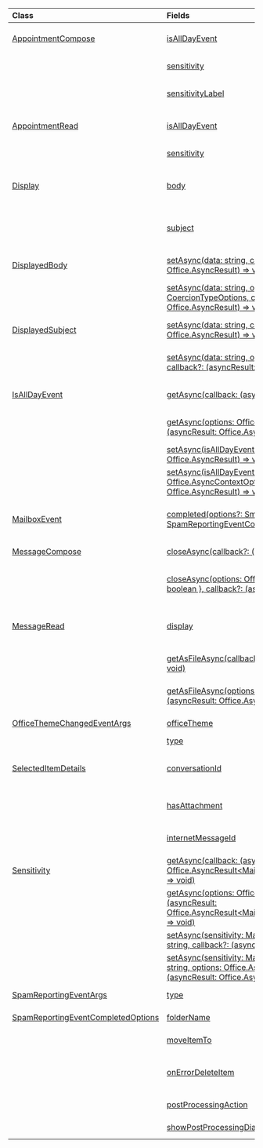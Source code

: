 | Class | Fields | Description |
|:---|:---|:---|
|[AppointmentCompose](/javascript/api/outlook/office.appointmentcompose)|[isAllDayEvent](/javascript/api/outlook/office.appointmentcompose#outlook-office-appointmentcompose-isalldayevent-member)|Gets or sets the Office.IsAllDayEvent property of an appointment.|
||[sensitivity](/javascript/api/outlook/office.appointmentcompose#outlook-office-appointmentcompose-sensitivity-member)|Gets or sets the {@link Office.Sensitivity | sensitivity level} of an appointment.|
||[sensitivityLabel](/javascript/api/outlook/office.appointmentcompose#outlook-office-appointmentcompose-sensitivitylabel-member)|Gets the object to get or set the {@link Office.SensitivityLabel | sensitivity label} of an appointment.|
|[AppointmentRead](/javascript/api/outlook/office.appointmentread)|[isAllDayEvent](/javascript/api/outlook/office.appointmentread#outlook-office-appointmentread-isalldayevent-member)|Returns a boolean value indicating whether the event is all day.|
||[sensitivity](/javascript/api/outlook/office.appointmentread#outlook-office-appointmentread-sensitivity-member)|Provides the sensitivity value of the appointment.|
|[Display](/javascript/api/outlook/office.display)|[body](/javascript/api/outlook/office.display#outlook-office-display-body-member)|Gets an object to temporarily set the content displayed in the body of a message in read mode.|
||[subject](/javascript/api/outlook/office.display#outlook-office-display-subject-member)|Gets an object to temporarily set the content displayed in the subject of a message in read mode.|
|[DisplayedBody](/javascript/api/outlook/office.displayedbody)|[setAsync(data: string, callback?: (asyncResult: Office.AsyncResult<void>) => void)](/javascript/api/outlook/office.displayedbody#outlook-office-displayedbody-setasync-member(1))|Temporarily sets the content displayed in the body of a message in read mode.|
||[setAsync(data: string, options: Office.AsyncContextOptions & CoercionTypeOptions, callback?: (asyncResult: Office.AsyncResult<void>) => void)](/javascript/api/outlook/office.displayedbody#outlook-office-displayedbody-setasync-member(1))|Temporarily sets the content displayed in the body of a message in read mode.|
|[DisplayedSubject](/javascript/api/outlook/office.displayedsubject)|[setAsync(data: string, callback?: (asyncResult: Office.AsyncResult<void>) => void)](/javascript/api/outlook/office.displayedsubject#outlook-office-displayedsubject-setasync-member(1))|Temporarily sets the content displayed in the subject of a message in read mode.|
||[setAsync(data: string, options: Office.AsyncContextOptions, callback?: (asyncResult: Office.AsyncResult<void>) => void)](/javascript/api/outlook/office.displayedsubject#outlook-office-displayedsubject-setasync-member(1))|Temporarily sets the content displayed in the subject of a message in read mode.|
|[IsAllDayEvent](/javascript/api/outlook/office.isalldayevent)|[getAsync(callback: (asyncResult: Office.AsyncResult<boolean>) => void)](/javascript/api/outlook/office.isalldayevent#outlook-office-isalldayevent-getasync-member(1))|Gets the boolean value indicating whether the event is all day or not.|
||[getAsync(options: Office.AsyncContextOptions, callback: (asyncResult: Office.AsyncResult<boolean>) => void)](/javascript/api/outlook/office.isalldayevent#outlook-office-isalldayevent-getasync-member(1))|Gets the boolean value indicating whether the event is all day or not.|
||[setAsync(isAllDayEvent: boolean, callback?: (asyncResult: Office.AsyncResult<void>) => void)](/javascript/api/outlook/office.isalldayevent#outlook-office-isalldayevent-setasync-member(1))|Sets the all-day event status of an appointment.|
||[setAsync(isAllDayEvent: boolean, options: Office.AsyncContextOptions, callback?: (asyncResult: Office.AsyncResult<void>) => void)](/javascript/api/outlook/office.isalldayevent#outlook-office-isalldayevent-setasync-member(1))|Sets the all-day event status of an appointment.|
|[MailboxEvent](/javascript/api/outlook/office.mailboxevent)|[completed(options?: SmartAlertsEventCompletedOptions \| SpamReportingEventCompletedOptions)](/javascript/api/outlook/office.mailboxevent#outlook-office-mailboxevent-completed-member(1))|Indicates that the event-based or spam-reporting add-in has completed processing an event.|
|[MessageCompose](/javascript/api/outlook/office.messagecompose)|[closeAsync(callback?: (asyncResult: Office.AsyncResult<void>) => void)](/javascript/api/outlook/office.messagecompose#outlook-office-messagecompose-closeasync-member(1))|Closes the current new message being composed.|
||[closeAsync(options: Office.AsyncContextOptions & { discardItem: boolean }, callback?: (asyncResult: Office.AsyncResult<void>) => void)](/javascript/api/outlook/office.messagecompose#outlook-office-messagecompose-closeasync-member(1))|Closes the current message being composed with the option to discard unsaved changes.|
|[MessageRead](/javascript/api/outlook/office.messageread)|[display](/javascript/api/outlook/office.messageread#outlook-office-messageread-display-member)|Gets an object to temporarily set the content displayed in the body or subject of a message in read mode.|
||[getAsFileAsync(callback: (asyncResult: Office.AsyncResult<string>) => void)](/javascript/api/outlook/office.messageread#outlook-office-messageread-getasfileasync-member(1))|Gets the current message in EML format encoded in Base64.|
||[getAsFileAsync(options: Office.AsyncContextOptions, callback: (asyncResult: Office.AsyncResult<string>) => void)](/javascript/api/outlook/office.messageread#outlook-office-messageread-getasfileasync-member(1))|Gets the current message in EML format encoded in Base64.|
|[OfficeThemeChangedEventArgs](/javascript/api/outlook/office.officethemechangedeventargs)|[officeTheme](/javascript/api/outlook/office.officethemechangedeventargs#outlook-office-officethemechangedeventargs-officetheme-member)|Gets the updated Office theme.|
||[type](/javascript/api/outlook/office.officethemechangedeventargs#outlook-office-officethemechangedeventargs-type-member)|Gets the type of the event.|
|[SelectedItemDetails](/javascript/api/outlook/office.selecteditemdetails)|[conversationId](/javascript/api/outlook/office.selecteditemdetails#outlook-office-selecteditemdetails-conversationid-member)|The identifier of the message conversation that contains the message that's currently selected.|
||[hasAttachment](/javascript/api/outlook/office.selecteditemdetails#outlook-office-selecteditemdetails-hasattachment-member)|Returns `true` if the message that's currently selected contains an attachment.|
||[internetMessageId](/javascript/api/outlook/office.selecteditemdetails#outlook-office-selecteditemdetails-internetmessageid-member)|The internet message identifier of the message that's currently selected.|
|[Sensitivity](/javascript/api/outlook/office.sensitivity)|[getAsync(callback: (asyncResult: Office.AsyncResult<MailboxEnums.AppointmentSensitivityType>) => void)](/javascript/api/outlook/office.sensitivity#outlook-office-sensitivity-getasync-member(1))|Gets the sensitivity level of an appointment.|
||[getAsync(options: Office.AsyncContextOptions, callback: (asyncResult: Office.AsyncResult<MailboxEnums.AppointmentSensitivityType>) => void)](/javascript/api/outlook/office.sensitivity#outlook-office-sensitivity-getasync-member(1))|Gets the sensitivity level of an appointment.|
||[setAsync(sensitivity: MailboxEnums.AppointmentSensitivityType \| string, callback?: (asyncResult: Office.AsyncResult<void>) => void)](/javascript/api/outlook/office.sensitivity#outlook-office-sensitivity-setasync-member(1))|Sets the sensitivity level of an appointment.|
||[setAsync(sensitivity: MailboxEnums.AppointmentSensitivityType \| string, options: Office.AsyncContextOptions, callback?: (asyncResult: Office.AsyncResult<void>) => void)](/javascript/api/outlook/office.sensitivity#outlook-office-sensitivity-setasync-member(1))|Sets the sensitivity level of an appointment.|
|[SpamReportingEventArgs](/javascript/api/outlook/office.spamreportingeventargs)|[type](/javascript/api/outlook/office.spamreportingeventargs#outlook-office-spamreportingeventargs-type-member)|The type of event that was raised.|
|[SpamReportingEventCompletedOptions](/javascript/api/outlook/office.spamreportingeventcompletedoptions)|[folderName](/javascript/api/outlook/office.spamreportingeventcompletedoptions#outlook-office-spamreportingeventcompletedoptions-foldername-member)|When you use the {@link Office.MailboxEvent.completed | completed method} to signal that a reported message has finished processing,|
||[moveItemTo](/javascript/api/outlook/office.spamreportingeventcompletedoptions#outlook-office-spamreportingeventcompletedoptions-moveitemto-member)|When you use the {@link Office.MailboxEvent.completed | completed method} to signal that a reported message has finished processing,|
||[onErrorDeleteItem](/javascript/api/outlook/office.spamreportingeventcompletedoptions#outlook-office-spamreportingeventcompletedoptions-onerrordeleteitem-member)|When set to `true`, deletes a reported message if an error occurs while the message is processed.|
||[postProcessingAction](/javascript/api/outlook/office.spamreportingeventcompletedoptions#outlook-office-spamreportingeventcompletedoptions-postprocessingaction-member)|When you use the {@link Office.MailboxEvent.completed | completed method} to signal that a reported message has finished processing,|
||[showPostProcessingDialog](/javascript/api/outlook/office.spamreportingeventcompletedoptions#outlook-office-spamreportingeventcompletedoptions-showpostprocessingdialog-member)|When you use the {@link Office.MailboxEvent.completed | completed method} to signal that a reported message has finished processing,|
